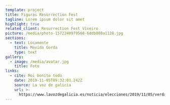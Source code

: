 ```yaml
---
template: project
title: Figuras Resurrection Fest
tagline: Lorem ipsum dolor sit amet
highlight: true
related_client: Resurrection Fest Viveiro
picture: /media/photo-1572240979568-6ddb008a1128.jpg
sections:
  - text: Locamente
    title: Movida Gorda
    type: text
gallery:
  - image: /media/avatar.jpg
    title: Foto
links:
  - cite: Moi bonito todo
    date: 2019-11-05T09:32:03.242Z
    source: La voz de galicia
    url: >-
      https://www.lavozdegalicia.es/noticia/elecciones/2019/11/05/verdades-mentiras-debate/00031572914180193439805.htm
---
```


